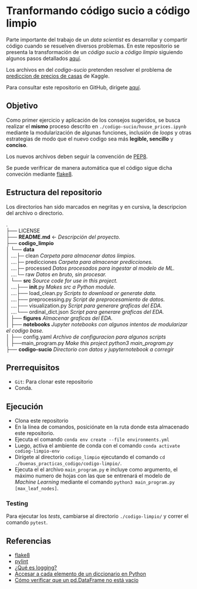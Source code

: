 # Tranformando código sucio a código limpio
Parte importante del trabajo de un *data scientist* es desarrollar y compartir código cuando se resuelven diversos problemas.
En este repositorio se presenta la transformación de un *código sucio* a *código limpio* siguiendo algunos pasos detallados [aquí](https://radiant-biscotti-3f9910.netlify.app/04-codigo_limpio.html#escribir-documentaci%C3%B3n).

Los archivos en del *codigo-sucio* pretenden resolver el problema de [prediccion de precios de casas](https://www.kaggle.com/competitions/house-prices-advanced-regression-techniques) de Kaggle.

Para consultar este repositorio en GitHub, dirigete [aquí](https://github.com/David-Damian/buenas_practicas_codigo).

## Objetivo
Como primer ejercicio y aplicación de los consejos sugeridos, se busca realizar el **mismo** proceso descrito en `./codigo-sucio/house_prices.ipynb` mediante la modularización de algunas funciones, inclusión de *loops* y otras estrategias de modo que el nuevo codigo sea más **legible, sencillo** y **conciso**.

Los nuevos archivos deben seguir la convención de [PEP8](https://peps.python.org/pep-0008/#block-comments). 

Se puede verifricar de manera automática que el código sigue dicha conveción mediante [flake8](https://flake8.pycqa.org/en/latest/).

## Estructura del repositorio
Los directorios han sido marcados en negritas y en cursiva, la descripcion del archivo o directorio.

.<br />
├── LICENSE<br />
├── **README.md**          <- *Descripción del proyecto.* <br />
├── **codigo_limpio** <br />
│     └── **data** <br />
│          ....├─ clean             *Carpeta para almacenar datos limpios.* <br />
│          ....├─ predicciones      *Carpeta para almacenar predicciones.* <br />
│          ....├─ processed         *Datos procesados para ingestar al modelo de ML.* <br />
│          ....└─ raw               *Datos en bruto, sin procesar.* <br />
│      └── **src**                  *Source code for use in this project.* <br />
│         ....├── __init__.py       *Makes src a Python module.* <br />
│         ....├── load_clean.py     *Scripts to download or generate data.* <br />
│         ....├── preprocessing.py  *Script de preprocesamiento de datos.* <br />
│         ....├── visualization.py  *Script para generare graficas del EDA.* <br />
│         ....└── ordinal_dict.json *Script para generare graficas del EDA.* <br />
│   ├── **figures**                *Almacenar graficas del EDA.* <br />
│   ├── **notebooks**              *Jupyter notebooks con algunos intentos de modularizar el codigo base.* <br />
│   ├── config.yaml *Archivo de configuracion para algunos scripts* <br />
│   ├──main_program.py         *Make this project python3 main_program.py* <br />
├── **codigo-sucio**            *Directorio con datos y jupyternotebook a corregir*
<br />

## Prerrequisitos
* `Git`: Para clonar este repositorio
* Conda.


## Ejecución
- Clona este repositorio
- En la línea de comandos, posiciónate en la ruta donde esta almacenado este repositorio.
- Ejecuta el comando `conda env create --file environments.yml`
- Luego, activa el ambiente de conda con el comando `conda activate codiog-limpio-env`
- Dirígete al directorio `codigo_limpio` ejecutando el comando `cd ./buenas_practicas_codigo/codigo-limpio/`.
- Ejecuta el el archivo `main_program.py` e incluye como argumento, el máximo numero de hojas con las que
se entrenará el modelo de *Machine Learning* mediante el comando `python3 main_program.py [max_leaf_nodes]`.
### Testing
Para ejecutar los *tests*, cambiarse al directorio `./codigo-limpio/` y correr el comando `pytest`.

## Referencias
* [flake8](https://flake8.pycqa.org/en/latest/)
* [pylint](https://docs.pylint.org/)
* [¿Qué es logging?](https://radiant-biscotti-3f9910.netlify.app/05-codigo_para_produccion.html#logging)
* [Accesar a cada elemento de un diccionario en Python](https://stackoverflow.com/questions/12353288/getting-values-from-json-using-python)
* [Cómo verificar que un pd.DataFrame no está vacío](https://stackoverflow.com/questions/19828822/how-to-check-whether-a-pandas-dataframe-is-empty)

